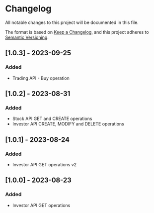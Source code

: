# Changelog
All notable changes to this project will be documented in this file.

The format is based on [Keep a Changelog](https://keepachangelog.com/en/1.0.0/),
and this project adheres to [Semantic Versioning](https://semver.org/spec/v2.0.0.html).

## [1.0.3] - 2023-09-25
### Added
* Trading API - Buy operation

## [1.0.2] - 2023-08-31
### Added
* Stock API GET and CREATE operations
* Investor API CREATE, MODIFY and DELETE operations

## [1.0.1] - 2023-08-24
### Added
* Investor API GET operations v2

## [1.0.0] - 2023-08-23
### Added
* Investor API GET operations